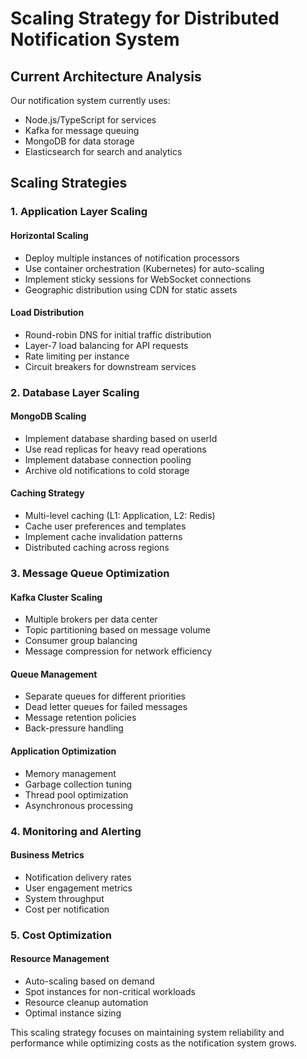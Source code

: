 # Scaling Strategy for Distributed Notification System

## Current Architecture Analysis

Our notification system currently uses:

- Node.js/TypeScript for services
- Kafka for message queuing
- MongoDB for data storage
- Elasticsearch for search and analytics

## Scaling Strategies

### 1. Application Layer Scaling

#### Horizontal Scaling

- Deploy multiple instances of notification processors
- Use container orchestration (Kubernetes) for auto-scaling
- Implement sticky sessions for WebSocket connections
- Geographic distribution using CDN for static assets

#### Load Distribution

- Round-robin DNS for initial traffic distribution
- Layer-7 load balancing for API requests
- Rate limiting per instance
- Circuit breakers for downstream services

### 2. Database Layer Scaling

#### MongoDB Scaling

- Implement database sharding based on userId
- Use read replicas for heavy read operations
- Implement database connection pooling
- Archive old notifications to cold storage

#### Caching Strategy

- Multi-level caching (L1: Application, L2: Redis)
- Cache user preferences and templates
- Implement cache invalidation patterns
- Distributed caching across regions

### 3. Message Queue Optimization

#### Kafka Cluster Scaling

- Multiple brokers per data center
- Topic partitioning based on message volume
- Consumer group balancing
- Message compression for network efficiency

#### Queue Management

- Separate queues for different priorities
- Dead letter queues for failed messages
- Message retention policies
- Back-pressure handling

#### Application Optimization

- Memory management
- Garbage collection tuning
- Thread pool optimization
- Asynchronous processing

### 4. Monitoring and Alerting

#### Business Metrics

- Notification delivery rates
- User engagement metrics
- System throughput
- Cost per notification

### 5. Cost Optimization

#### Resource Management

- Auto-scaling based on demand
- Spot instances for non-critical workloads
- Resource cleanup automation
- Optimal instance sizing

This scaling strategy focuses on maintaining system reliability and performance while optimizing costs as the notification system grows.
